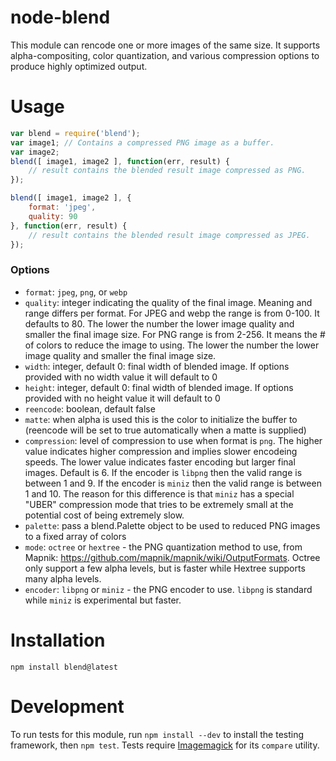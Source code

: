 # node-blend

This module can rencode one or more images of the same size. It supports alpha-compositing, color quantization, and various compression options to produce highly optimized output.

# Usage

```javascript
var blend = require('blend');
var image1; // Contains a compressed PNG image as a buffer.
var image2;
blend([ image1, image2 ], function(err, result) {
    // result contains the blended result image compressed as PNG.
});

blend([ image1, image2 ], {
    format: 'jpeg',
    quality: 90
}, function(err, result) {
    // result contains the blended result image compressed as JPEG.
});
```

### Options

- `format`: `jpeg`, `png`, or `webp`
- `quality`: integer indicating the quality of the final image. Meaning and range differs per format. For JPEG and webp the range is from 0-100. It defaults to 80. The lower the number the lower image quality and smaller the final image size. For PNG range is from 2-256. It means the # of colors to reduce the image to using. The lower the number the lower image quality and smaller the final image size.
- `width`: integer, default 0: final width of blended image. If options provided with no width value it will default to 0
- `height`: integer, default 0: final width of blended image. If options provided with no height value it will default to 0
- `reencode`: boolean, default false
- `matte`: when alpha is used this is the color to initialize the buffer to (reencode will be set to true automatically when a matte is supplied)
- `compression`: level of compression to use when format is `png`. The higher value indicates higher compression and implies slower encodeing speeds. The lower value indicates faster encoding but larger final images. Default is 6. If the encoder is `libpng` then the valid range is between 1 and 9. If the encoder is `miniz` then the valid range is between 1 and 10. The reason for this difference is that `miniz` has a special "UBER" compression mode that tries to be extremely small at the potential cost of being extremely slow.
- `palette`: pass a blend.Palette object to be used to reduced PNG images to a fixed array of colors
- `mode`: `octree` or `hextree` - the PNG quantization method to use, from Mapnik: https://github.com/mapnik/mapnik/wiki/OutputFormats. Octree only support a few alpha levels, but is faster while Hextree supports many alpha levels.
- `encoder`: `libpng` or `miniz` - the PNG encoder to use. `libpng` is standard while `miniz` is experimental but faster.

# Installation

    npm install blend@latest

# Development

To run tests for this module, run `npm install --dev` to install the testing framework, then
`npm test`. Tests require [Imagemagick](http://www.imagemagick.org/script/index.php) for its `compare` utility.
